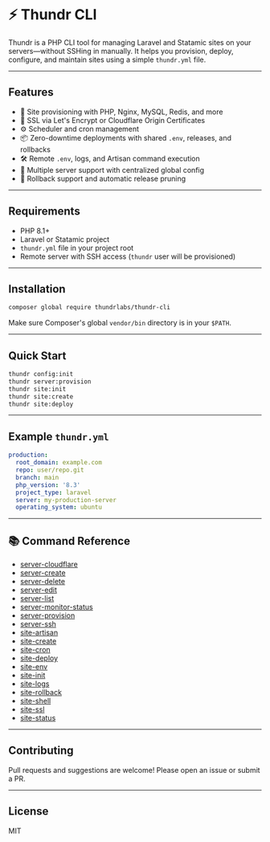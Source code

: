 # ⚡️ Thundr CLI

Thundr is a PHP CLI tool for managing Laravel and Statamic sites on your servers—without SSHing in manually. It helps you provision, deploy, configure, and maintain sites using a simple `thundr.yml` file.

---

## Features

- 🔧 Site provisioning with PHP, Nginx, MySQL, Redis, and more
- 🔐 SSL via Let's Encrypt or Cloudflare Origin Certificates
- ⚙️ Scheduler and cron management
- 📦 Zero-downtime deployments with shared `.env`, releases, and rollbacks
- 🛠 Remote `.env`, logs, and Artisan command execution
- 📂 Multiple server support with centralized global config
- 🧼 Rollback support and automatic release pruning

---

## Requirements

- PHP 8.1+
- Laravel or Statamic project
- `thundr.yml` file in your project root
- Remote server with SSH access (`thundr` user will be provisioned)

---

## Installation

```bash
composer global require thundrlabs/thundr-cli
```

Make sure Composer's global `vendor/bin` directory is in your `$PATH`.

---

## Quick Start

```bash
thundr config:init
thundr server:provision
thundr site:init
thundr site:create
thundr site:deploy
```

---

## Example `thundr.yml`

```yaml
production:
  root_domain: example.com
  repo: user/repo.git
  branch: main
  php_version: '8.3'
  project_type: laravel
  server: my-production-server
  operating_system: ubuntu
```

---

## 📚 Command Reference
- [server-cloudflare](/thundr-cli/server-cloudflare)
- [server-create](/thundr-cli/server-create)
- [server-delete](/thundr-cli/server-delete)
- [server-edit](/thundr-cli/server-edit)
- [server-list](/thundr-cli/server-list)
- [server-monitor-status](/thundr-cli/server-monitor-status)
- [server-provision](/thundr-cli/server-provision)
- [server-ssh](/thundr-cli/server-ssh)
- [site-artisan](/thundr-cli/site-artisan)
- [site-create](/thundr-cli/site-create)
- [site-cron](/thundr-cli/site-cron)
- [site-deploy](/thundr-cli/site-deploy)
- [site-env](/thundr-cli/site-env)
- [site-init](/thundr-cli/site-init)
- [site-logs](/thundr-cli/site-logs)
- [site-rollback](/thundr-cli/site-rollback)
- [site-shell](/thundr-cli/site-shell)
- [site-ssl](/thundr-cli/site-ssl)
- [site-status](/thundr-cli/site-status)

---

## Contributing

Pull requests and suggestions are welcome! Please open an issue or submit a PR.

---

## License

MIT
